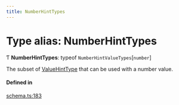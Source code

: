 ```yaml
---
title: NumberHintTypes
---
```

# Type alias: NumberHintTypes

Ƭ **NumberHintTypes**: typeof `NumberHintValueTypes`[`number`]

The subset of [ValueHintType](../enums/ValueHintType.md) that can be used with a number value.

#### Defined in

[schema.ts:183](https://github.com/coda/packs-sdk/blob/main/schema.ts#L183)

